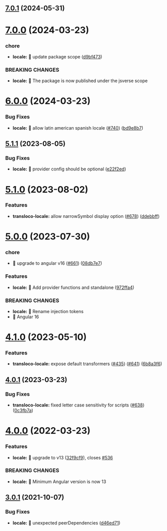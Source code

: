 ## [7.0.1](https://github.com/jsverse/transloco/compare/transloco-locale-7.0.0...transloco-locale-7.0.1) (2024-05-31)

# [7.0.0](https://github.com/jsverse/transloco/compare/transloco-locale-6.0.0...transloco-locale-7.0.0) (2024-03-23)

### chore

- **locale:** 🤖 update package scope ([d9bf473](https://github.com/jsverse/transloco/commit/d9bf473ee1a77582068640d39e73f66a11f93e0f))

### BREAKING CHANGES

- **locale:** 🧨 The package is now published under the jsverse scope

# [6.0.0](https://github.com/jsverse/transloco/compare/transloco-locale-5.1.1...transloco-locale-6.0.0) (2024-03-23)

### Bug Fixes

- **locale:** 🐛 allow latin american spanish locale ([#740](https://github.com/jsverse/transloco/issues/740)) ([bd9e8b7](https://github.com/jsverse/transloco/commit/bd9e8b7d5c401f24aeab6801ee83f584383729a0))

## [5.1.1](https://github.com/jsverse/transloco/compare/transloco-locale-5.1.0...transloco-locale-5.1.1) (2023-08-05)

### Bug Fixes

- **locale:** 🐛 provider config should be optional ([e22f2ed](https://github.com/jsverse/transloco/commit/e22f2ede2054a4a153454851743b010a69f1a13b))

# [5.1.0](https://github.com/jsverse/transloco/compare/transloco-locale-5.0.0...transloco-locale-5.1.0) (2023-08-02)

### Features

- **transloco-locale:** allow narrowSymbol display option ([#678](https://github.com/jsverse/transloco/issues/678)) ([ddebbff](https://github.com/jsverse/transloco/commit/ddebbff3a6b28c9c3819622f646c04084fe8fce8))

# [5.0.0](https://github.com/jsverse/transloco/compare/transloco-locale-4.1.0...transloco-locale-5.0.0) (2023-07-30)

### chore

- 🤖 upgrade to angular v16 ([#661](https://github.com/jsverse/transloco/issues/661)) ([08db7e7](https://github.com/jsverse/transloco/commit/08db7e7d1f64846fa0b07123dee8ff5bff20b4f0))

### Features

- **locale:** 🎸 Add provider functions and standalone ([972ffa4](https://github.com/jsverse/transloco/commit/972ffa4b9a3c754f0e996ae6a1656f930cd68f25))

### BREAKING CHANGES

- **locale:** 🧨 Rename injection tokens
- 🧨 Angular 16

# [4.1.0](https://github.com/jsverse/transloco/compare/transloco-locale-4.0.1...transloco-locale-4.1.0) (2023-05-10)

### Features

- **transloco-locale:** expose default transformers ([#435](https://github.com/jsverse/transloco/issues/435)) ([#641](https://github.com/jsverse/transloco/issues/641)) ([6b8a3f6](https://github.com/jsverse/transloco/commit/6b8a3f69a4cbd77e679c675a2d61116a6b57ed09))

## [4.0.1](https://github.com/jsverse/transloco/compare/transloco-locale-4.0.0...transloco-locale-4.0.1) (2023-03-23)

### Bug Fixes

- **transloco-locale:** fixed letter case sensitivity for scripts ([#638](https://github.com/jsverse/transloco/issues/638)) ([0c3fb7a](https://github.com/jsverse/transloco/commit/0c3fb7ab3a96abc683fff7581692943b42b049e4))

# [4.0.0](https://github.com/jsverse/transloco/compare/transloco-locale-3.0.1...transloco-locale-4.0.0) (2022-03-23)

### Features

- **locale:** 🎸 upgrade to v13 ([32f9cf9](https://github.com/jsverse/transloco/commit/32f9cf9f65e6534a3608440e7a4d80ffc8d8d967)), closes [#536](https://github.com/jsverse/transloco/issues/536)

### BREAKING CHANGES

- **locale:** 🧨 Minimum Angular version is now 13

## [3.0.1](https://github.com/jsverse/transloco/compare/transloco-locale-3.0.0...transloco-locale-3.0.1) (2021-10-07)

### Bug Fixes

- **locale:** 🐛 unexpected peerDependencies ([d46ed71](https://github.com/jsverse/transloco/commit/d46ed71a4fd67cb6995d7502ba60cf6eefa902ff))
